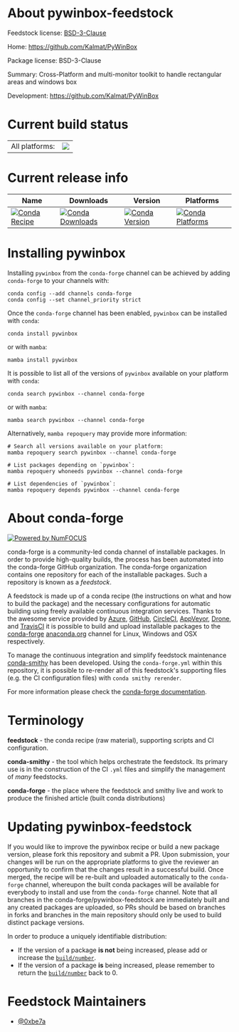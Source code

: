 About pywinbox-feedstock
========================

Feedstock license: [BSD-3-Clause](https://github.com/conda-forge/pywinbox-feedstock/blob/main/LICENSE.txt)

Home: https://github.com/Kalmat/PyWinBox

Package license: BSD-3-Clause

Summary: Cross-Platform and multi-monitor toolkit to handle rectangular areas and windows box

Development: https://github.com/Kalmat/PyWinBox

Current build status
====================


<table><tr><td>All platforms:</td>
    <td>
      <a href="https://dev.azure.com/conda-forge/feedstock-builds/_build/latest?definitionId=20718&branchName=main">
        <img src="https://dev.azure.com/conda-forge/feedstock-builds/_apis/build/status/pywinbox-feedstock?branchName=main">
      </a>
    </td>
  </tr>
</table>

Current release info
====================

| Name | Downloads | Version | Platforms |
| --- | --- | --- | --- |
| [![Conda Recipe](https://img.shields.io/badge/recipe-pywinbox-green.svg)](https://anaconda.org/conda-forge/pywinbox) | [![Conda Downloads](https://img.shields.io/conda/dn/conda-forge/pywinbox.svg)](https://anaconda.org/conda-forge/pywinbox) | [![Conda Version](https://img.shields.io/conda/vn/conda-forge/pywinbox.svg)](https://anaconda.org/conda-forge/pywinbox) | [![Conda Platforms](https://img.shields.io/conda/pn/conda-forge/pywinbox.svg)](https://anaconda.org/conda-forge/pywinbox) |

Installing pywinbox
===================

Installing `pywinbox` from the `conda-forge` channel can be achieved by adding `conda-forge` to your channels with:

```
conda config --add channels conda-forge
conda config --set channel_priority strict
```

Once the `conda-forge` channel has been enabled, `pywinbox` can be installed with `conda`:

```
conda install pywinbox
```

or with `mamba`:

```
mamba install pywinbox
```

It is possible to list all of the versions of `pywinbox` available on your platform with `conda`:

```
conda search pywinbox --channel conda-forge
```

or with `mamba`:

```
mamba search pywinbox --channel conda-forge
```

Alternatively, `mamba repoquery` may provide more information:

```
# Search all versions available on your platform:
mamba repoquery search pywinbox --channel conda-forge

# List packages depending on `pywinbox`:
mamba repoquery whoneeds pywinbox --channel conda-forge

# List dependencies of `pywinbox`:
mamba repoquery depends pywinbox --channel conda-forge
```


About conda-forge
=================

[![Powered by
NumFOCUS](https://img.shields.io/badge/powered%20by-NumFOCUS-orange.svg?style=flat&colorA=E1523D&colorB=007D8A)](https://numfocus.org)

conda-forge is a community-led conda channel of installable packages.
In order to provide high-quality builds, the process has been automated into the
conda-forge GitHub organization. The conda-forge organization contains one repository
for each of the installable packages. Such a repository is known as a *feedstock*.

A feedstock is made up of a conda recipe (the instructions on what and how to build
the package) and the necessary configurations for automatic building using freely
available continuous integration services. Thanks to the awesome service provided by
[Azure](https://azure.microsoft.com/en-us/services/devops/), [GitHub](https://github.com/),
[CircleCI](https://circleci.com/), [AppVeyor](https://www.appveyor.com/),
[Drone](https://cloud.drone.io/welcome), and [TravisCI](https://travis-ci.com/)
it is possible to build and upload installable packages to the
[conda-forge](https://anaconda.org/conda-forge) [anaconda.org](https://anaconda.org/)
channel for Linux, Windows and OSX respectively.

To manage the continuous integration and simplify feedstock maintenance
[conda-smithy](https://github.com/conda-forge/conda-smithy) has been developed.
Using the ``conda-forge.yml`` within this repository, it is possible to re-render all of
this feedstock's supporting files (e.g. the CI configuration files) with ``conda smithy rerender``.

For more information please check the [conda-forge documentation](https://conda-forge.org/docs/).

Terminology
===========

**feedstock** - the conda recipe (raw material), supporting scripts and CI configuration.

**conda-smithy** - the tool which helps orchestrate the feedstock.
                   Its primary use is in the construction of the CI ``.yml`` files
                   and simplify the management of *many* feedstocks.

**conda-forge** - the place where the feedstock and smithy live and work to
                  produce the finished article (built conda distributions)


Updating pywinbox-feedstock
===========================

If you would like to improve the pywinbox recipe or build a new
package version, please fork this repository and submit a PR. Upon submission,
your changes will be run on the appropriate platforms to give the reviewer an
opportunity to confirm that the changes result in a successful build. Once
merged, the recipe will be re-built and uploaded automatically to the
`conda-forge` channel, whereupon the built conda packages will be available for
everybody to install and use from the `conda-forge` channel.
Note that all branches in the conda-forge/pywinbox-feedstock are
immediately built and any created packages are uploaded, so PRs should be based
on branches in forks and branches in the main repository should only be used to
build distinct package versions.

In order to produce a uniquely identifiable distribution:
 * If the version of a package **is not** being increased, please add or increase
   the [``build/number``](https://docs.conda.io/projects/conda-build/en/latest/resources/define-metadata.html#build-number-and-string).
 * If the version of a package **is** being increased, please remember to return
   the [``build/number``](https://docs.conda.io/projects/conda-build/en/latest/resources/define-metadata.html#build-number-and-string)
   back to 0.

Feedstock Maintainers
=====================

* [@0xbe7a](https://github.com/0xbe7a/)

